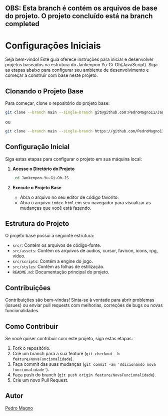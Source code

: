 ## OBS: Esta branch é contém os arquivos de base do projeto. O projeto concluído está na branch completed 
# Configurações Iniciais 

Seja bem-vindo! Este guia oferece instruções para iniciar e desenvolver projetos baseados na estrutura do Jankenpon Yu-Gi-Oh(JavaScript). Siga as etapas abaixo para configurar seu ambiente de desenvolvimento e começar a construir com base neste projeto.

## Clonando o Projeto Base

Para começar, clone o repositório do projeto base:

```bash
git clone --branch main --single-branch git@github.com:PedroMagno11/Jankenpon-Yu-Gi-Oh-JS.git
```
ou
```bash
git clone --branch main --single-branch https://github.com/PedroMagno11/Jankenpon-Yu-Gi-Oh-JS.git
```


## Configuração Inicial

Siga estas etapas para configurar o projeto em sua máquina local:

1. **Acesse o Diretório do Projeto**

   ```bash
    cd Jankenpon-Yu-Gi-Oh-JS
   ```


3. **Execute o Projeto Base**
    - Abra o arquivo no seu editor de código favorito.
    - Abra o arquivo `index.html` em seu navegador para visualizar as mudanças que você está fazendo.

## Estrutura do Projeto

O projeto base possui a seguinte estrutura:

- `src/`: Contém os arquivos de código-fonte.
- `src/assets`: Contém os arquivos de audios, cursor, favicon, icons, rpg, video.
- `src/scripts`: Contém a engine do jogo.
- `src/styles`: Contém as folhas de estilização.
- `README.md`: Documentação principal do projeto.

## Contribuições

Contribuições são bem-vindas! Sinta-se à vontade para abrir problemas (issues) ou enviar pull requests com melhorias, correções de bugs ou novas funcionalidades.

## Como Contribuir

Se você quiser contribuir com este projeto, siga estas etapas:

1. Fork o repositório.
2. Crie um branch para a sua feature (`git checkout -b feature/NovaFuncionalidade`).
3. Faça commit das suas mudanças (`git commit -am 'Adicionando nova funcionalidade'`).
4. Faça push do branch (`git push origin feature/NovaFuncionalidade`).
5. Crie um novo Pull Request.

## Autor

[Pedro Magno](https://github.com/PedroMagno11)